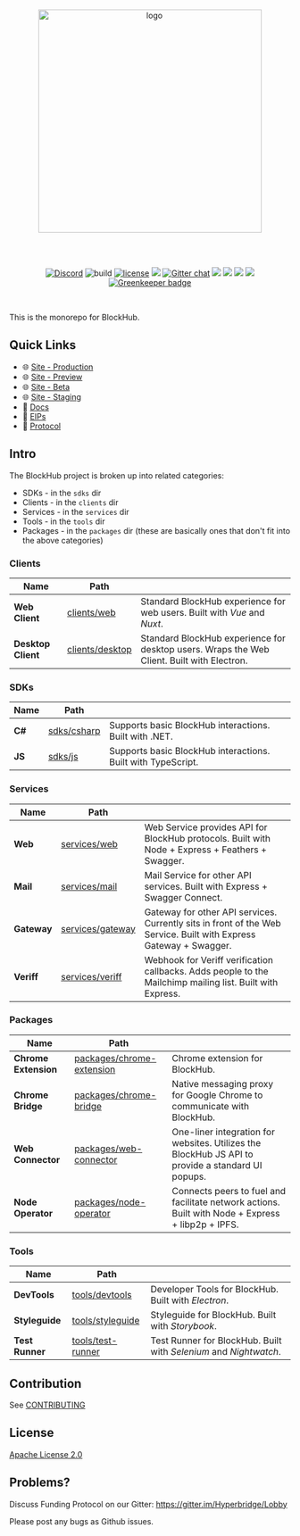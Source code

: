 <div align="center">
  <br>

  <a href="https://hyperbridge.org/"><img src="https://hyperbridge.org/img/blockhub-logotype-color.svg" width="400" alt="logo"></a>

  <br>
  <br>

  [![Discord][discord-shield]][discord] ![build](https://travis-ci.org/hyperbridge/blockhub.svg?branch=master) [![license](https://img.shields.io/hexpm/l/plug.svg)](https://github.com/hyperbridge/blockhub/blob/master/LICENSE.md) [![](https://img.shields.io/badge/whitepaper-v2.0.0-lightgrey.svg)](https://hyperbridge.org/whitepaper) [![Gitter chat](https://img.shields.io/gitter/room/Hyperbridge/Lobby.svg)](https://gitter.im/Hyperbridge/Lobby) [![](https://img.shields.io/badge/telegram-group-blue.svg)](https://t.me/hyperbridgechat) [![](https://img.shields.io/badge/discord-server-brightgreen.svg)](https://discord.gg/w6Awrxq) [![](https://img.shields.io/badge/twitter-%40hyperbridge-blue.svg)](https://twitter.com/@hyperbridge) [![](https://img.shields.io/badge/e--mail-hello%40hyperbridge.org-brightgreen.svg)](mailto:hello@hyperbridge.org) [![Greenkeeper badge](https://badges.greenkeeper.io/hyperbridge/blockhub.svg)](https://greenkeeper.io/)

</div>

<br>

This is the monorepo for BlockHub.

## Quick Links

- 🌐 [Site - Production](https://blockhub.gg/)
- 🌐 [Site - Preview](https://preview.blockhub.gg/)
- 🌐 [Site - Beta](https://beta.blockhub.gg/)
- 🌐 [Site - Staging](https://staging.blockhub.gg/)
- 📖 [Docs](http://docs.hyperbridge.org/blockhub)
- 📓 [EIPs](https://github.com/hyperbridge/EIPs)
- 🔗 [Protocol](https://github.com/hyperbridge/protocol)


## Intro

The BlockHub project is broken up into related categories:

* SDKs - in the `sdks` dir
* Clients - in the `clients` dir
* Services - in the `services` dir
* Tools - in the `tools` dir
* Packages - in the `packages` dir (these are basically ones that don't fit into the above categories)


### Clients

| Name | Path |  |
| --- | --- | --- |
| **Web Client** | [clients/web](clients/web) | Standard BlockHub experience for web users. Built with *Vue* and *Nuxt*. |
| **Desktop Client** | [clients/desktop](clients/desktop) | Standard BlockHub experience for desktop users. Wraps the Web Client. Built with Electron. |

### SDKs

| Name | Path |  |
| --- | --- | --- |
| **C#** | [sdks/csharp](sdks/csharp) | Supports basic BlockHub interactions. Built with .NET. |
| **JS** | [sdks/js](sdks/js) | Supports basic BlockHub interactions. Built with TypeScript.

### Services

| Name | Path |  |
| --- | --- | --- |
| **Web** | [services/web](services/web) | Web Service provides API for BlockHub protocols. Built with Node + Express + Feathers + Swagger. |
| **Mail** | [services/mail](services/mail) | Mail Service for other API services.  Built with Express + Swagger Connect. |
| **Gateway** | [services/gateway](services/gateway) | Gateway for other API services. Currently sits in front of the Web Service. Built with Express Gateway + Swagger. |
| **Veriff** | [services/veriff](services/veriff) | Webhook for Veriff verification callbacks. Adds people to the Mailchimp mailing list. Built with Express. |

### Packages

| Name | Path |  |
| --- | --- | --- |
| **Chrome Extension** | [packages/chrome-extension](packages/chrome-extension) | Chrome extension for BlockHub. |
| **Chrome Bridge** | [packages/chrome-bridge](packages/chrome-bridge) | Native messaging proxy for Google Chrome to communicate with BlockHub. |
| **Web Connector** | [packages/web-connector](packages/web-connector) | One-liner integration for websites. Utilizes the BlockHub JS API to provide a standard UI popups. |
| **Node Operator** | [packages/node-operator](packages/node-operator) | Connects peers to fuel and facilitate network actions. Built with Node + Express + libp2p + IPFS. |


### Tools

| Name | Path |  |
| --- | --- | --- |
| **DevTools** | [tools/devtools](tools/devtools) | Developer Tools for BlockHub. Built with *Electron*. |
| **Styleguide** | [tools/styleguide](tools/styleguide) | Styleguide for BlockHub. Built with *Storybook*. |
| **Test Runner** | [tools/test-runner](tools/test-runner) | Test Runner for BlockHub. Built with *Selenium* and *Nightwatch*. |


## Contribution

See [CONTRIBUTING](CONTRIBUTING.md)


## License

[Apache License 2.0](LICENSE.md)


## Problems?

Discuss Funding Protocol on our Gitter:
https://gitter.im/Hyperbridge/Lobby

Please post any bugs as Github issues.

[discord-shield]: https://discordapp.com/api/guilds/458332417909063682/widget.png
[discord]: https://discord.gg/w6Awrxq
